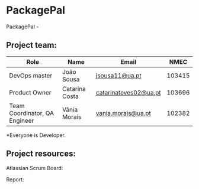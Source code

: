 # PackagePal

PackagePal - 


## Project team:

| Role 	        |Name 	          |Email 	                  |NMEC   |
|---------------|-----------------|-------------------------|-------|
| DevOps master        |João Sousa 	    |jsousa11@ua.pt 	        |103415 |
| Product Owner     |Catarina Costa	|catarinateves02@ua.pt |103696  |
| Team Coordinator, QA Engineer  |Vânia Morais     |vania.morais@ua.pt       |102382 |

*Everyone is Developer.

## Project resources:

Atlassian Scrum Board: 

Report: 

